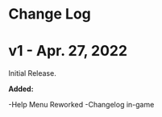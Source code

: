 # Change Log

# v1 - Apr. 27, 2022

Initial Release.

**Added:**

-Help Menu Reworked
-Changelog in-game
